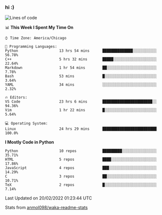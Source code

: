 ### hi :)

<!--START_SECTION:waka-->
![Lines of code](https://img.shields.io/badge/From%20Hello%20World%20I%27ve%20Written-481%20Thousand%20lines%20of%20code-blue)

📊 **This Week I Spent My Time On** 

```text
⌚︎ Time Zone: America/Chicago

💬 Programming Languages: 
Python                   13 hrs 54 mins      ██████████████░░░░░░░░░░░   56.78% 
C++                      5 hrs 32 mins       █████░░░░░░░░░░░░░░░░░░░░   22.64% 
Markdown                 1 hr 54 mins        ██░░░░░░░░░░░░░░░░░░░░░░░   7.78% 
Bash                     53 mins             █░░░░░░░░░░░░░░░░░░░░░░░░   3.64% 
YAML                     34 mins             ░░░░░░░░░░░░░░░░░░░░░░░░░   2.32%

🔥 Editors: 
VS Code                  23 hrs 6 mins       ███████████████████████░░   94.36% 
Vim                      1 hr 22 mins        █░░░░░░░░░░░░░░░░░░░░░░░░   5.64%

💻 Operating System: 
Linux                    24 hrs 29 mins      █████████████████████████   100.0%

```

**I Mostly Code in Python** 

```text
Python                   10 repos            █████████░░░░░░░░░░░░░░░░   35.71% 
HTML                     5 repos             ████░░░░░░░░░░░░░░░░░░░░░   17.86% 
JavaScript               4 repos             ███░░░░░░░░░░░░░░░░░░░░░░   14.29% 
C                        3 repos             ██░░░░░░░░░░░░░░░░░░░░░░░   10.71% 
TeX                      2 repos             █░░░░░░░░░░░░░░░░░░░░░░░░   7.14%

```



 Last Updated on 20/02/2022 01:23:44 UTC
<!--END_SECTION:waka-->

Stats from [anmol098/waka-readme-stats](https://github.com/anmol098/waka-readme-stats)